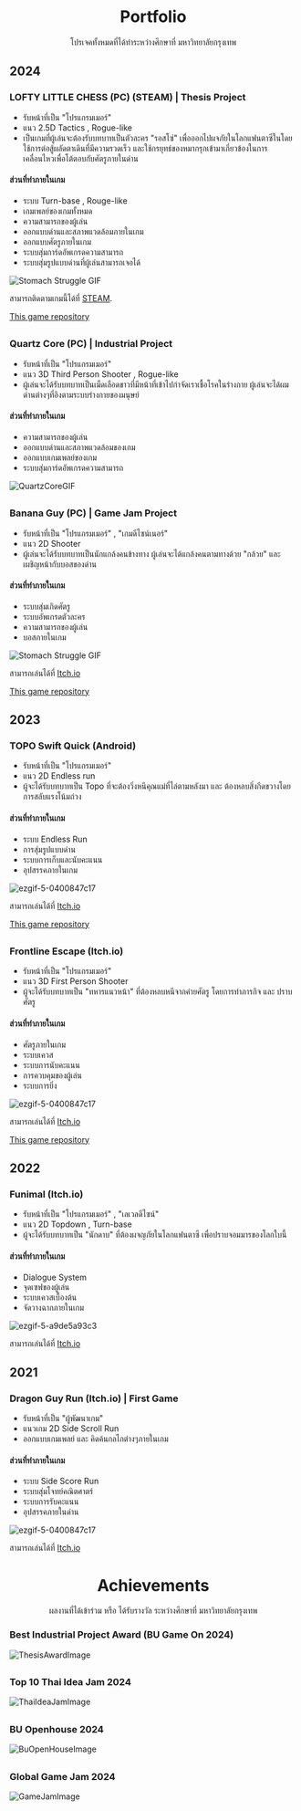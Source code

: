 <div align="center">
  <h1>Portfolio</h1>
</div>
<div align="center">
  
โปรเจคทั้งหมดที่ได้ทำระหว่างศึกษาที่ มหาวิทยาลัยกรุงเทพ
</div>

## 2024

### LOFTY LITTLE CHESS (PC) (STEAM) | Thesis Project
* รับหน้าที่เป็น "โปรแกรมเมอร์"
* แนว 2.5D Tactics , Rogue-like
* เป็นเกมที่ผู้เล่นจะต้องรับบทบาทเป็นตัวละคร "รอสโซ่" เพื่อออกไปผจภัยในโลกแฟนตาซีในโดยใช้การต่อสู้ผลัดตาเดินที่มีความรวดเร็ว และใช้กรยุทธ์ของหมากรุกเข้ามาเกี่ยวข้องในการเคลื่อนไหวเพื่อโต้ตอบกับศัตรูภายในด่าน

#### ส่วนที่ทำภายในเกม
- ระบบ Turn-base , Rouge-like
- เกมเพลย์ของเกมทั้งหมด
- ความสามารถของผู้เล่น
- ออกแบบด่านและสภาพแวดล้อมภายในเกม
- ออกแบบศัตรูภายในเกม
- ระบบสุ่มการ์ดอัพเกรดความสามารถ
- ระบบสุ่มรูปแบบด่านที่ผู้เล่นสามารถเจอได้

![Stomach Struggle GIF](https://github.com/MrJOKIT/GifForPortfolio/blob/main/Lofty.gif)

สามารถติดตามเกมนี้ได้ที่ [STEAM](https://store.steampowered.com/app/3360590/Lofty_Little_Chess/?l=thai).

[This game repository](https://github.com/MrJOKIT/Rosso2024)

##

### Quartz Core (PC) | Industrial Project
* รับหน้าที่เป็น "โปรแกรมเมอร์"
* แนว 3D Third Person Shooter , Rogue-like
* ผู้เล่นจะได้รับบทบาทเป็นเม็ดเลือดขาวที่มีหน้าที่เข้าไปกำจัดเราเชื้อโรคในร่างกาย ผู้เล่นจะได้ผมด่านต่างๆที่อิงตามระบบร่างกายของมนุษย์

#### ส่วนที่ทำภายในเกม
- ความสามารถของผู้เล่น
- ออกแบบด่านและสภาพแวดล้อมของเกม
- ออกแบบเกมเพลย์ของเกม
- ระบบสุ่มการ์ดอัพเกรดความสามารถ

![QuartzCoreGIF](https://github.com/MrJOKIT/GifForPortfolio/blob/main/QuartzCoreGIf.gif)

##

### Banana Guy (PC) | Game Jam Project
* รับหน้าที่เป็น "โปรแกรมเมอร์" , "เกมดีไซน์เนอร์"
* แนว 2D Shooter
* ผู้เล่นจะได้รับบทบาทเป็นนักแกล้งคนข้างทาง ผู้เล่นจะได้แกล้งคนตามทางด้วย "กล้วย" และ เผชิญหน้ากับบอสของด่าน
  
#### ส่วนที่ทำภายในเกม
- ระบบสุ่มเกิดศัตรู
- ระบบอัพเกรดตัวละคร
- ความสามารถของผู้เล่น
- บอสภายในเกม

![Stomach Struggle GIF](https://github.com/MrJOKIT/GifForPortfolio/blob/main/BananaGuy.gif)

สามารถเล่นได้ที่ [Itch.io](https://jamesjoom321.itch.io/banana-guy)

[This game repository](https://github.com/MrJOKIT/BananaGuy)

## 2023

### TOPO Swift Quick (Android)
* รับหน้าที่เป็น "โปรแกรมเมอร์"
* แนว 2D Endless run
* ผู้จะได้รับบทบาทเป็น Topo ที่จะต้องวิ่งหนีคุณแม่ที่ไล่ตามหลังมา และ ต้องหลบสิ่งกีดขวางโดยการสลับแรงโน้มถ่วง

#### ส่วนที่ทำภายในเกม
- ระบบ Endless Run
- การสุ่มรูปแบบด่าน
- ระบบการเก็บและนับคะแนน
- อุปสรรคภายในเกม

![ezgif-5-0400847c17](https://github.com/MrJOKIT/GifForPortfolio/blob/main/TOPO.gif)

สามารถเล่นได้ที่ [Itch.io](https://jamesjoom321.itch.io/tobo-swift-quick)

[This game repository](https://github.com/MrJOKIT/TOPO-SwiftQuick)

##

### Frontline Escape (Itch.io)

* รับหน้าที่เป็น "โปรแกรมเมอร์"
* แนว 3D First Person Shooter
* ผู้จะได้รับบทบาทเป็น "ทหารแนวหน้า" ที่ต้องหลบหนีจากค่ายศัตรู โดยการทำภารกิจ และ ปราบศัตรู

#### ส่วนที่ทำภายในเกม
- ศัตรูภายในเกม
- ระบบเควส
- ระบบการนับคะแนน
- การควบคุมของผู้เล่น
- ระบบการยิ่ง

![ezgif-5-0400847c17](https://github.com/MrJOKIT/GifForPortfolio/blob/main/FromtlineEscape.gif)

สามารถเล่นได้ที่ [Itch.io](https://jamesjoom321.itch.io/frontline-escape-by-jokit)

[This game repository](https://github.com/MrJOKIT/FrontlineEscape)

## 2022

### Funimal (Itch.io)

* รับหน้าที่เป็น "โปรแกรมเมอร์" , "เลเวลดีไซน์"
* แนว 2D Topdown , Turn-base
* ผู้จะได้รับบทบาทเป็น "นักดาบ" ที่ต้องผจญภัยในโลกแฟนตาซี เพื่อปราบจอมมารของโลกใบนี้

#### ส่วนที่ทำภายในเกม
- Dialogue System
- จุดเซฟของผู้เล่น
- ระบบเควสเบื้องต้น
- จัดวางฉากภายในเกม

![ezgif-5-a9de5a93c3](https://github.com/MrJOKIT/GifForPortfolio/blob/main/Fuinimal.gif)

สามารถเล่นได้ที่ [Itch.io](https://jamesjoom321.itch.io/funimal)

## 2021

### Dragon Guy Run (Itch.io) | First Game

* รับหน้าที่เป็น "ผู้พัฒนาเกม"
* แนวเกม 2D Side Scroll Run
* ออกแบบเกมเพลย์ และ คิดค้นกลไกต่างๆภายในเกม

#### ส่วนที่ทำภายในเกม
- ระบบ Side Score Run
- ระบบสุ่มโจทย์คณิตศาตร์
- ระบบการรับคะแนน
- อุปสรรคภายในด่าน

![ezgif-5-0400847c17](https://github.com/MrJOKIT/GifForPortfolio/blob/main/DragonGuy.gif)

สามารถเล่นได้ที่ [Itch.io](https://jamesjoom321.itch.io/dragon-guy-run)

##

<div align="center">
  <h1>Achievements</h1>
</div>
<div align="center">
  
ผลงานที่ได้เข้าร่วม หรือ ได้รับรางวัล ระหว่างศึกษาที่ มหาวิทยาลัยกรุงเทพ
</div>

### Best Industrial Project Award (BU Game On 2024)
![ThesisAwardImage](https://github.com/MrJOKIT/GifForPortfolio/blob/main/469224503_548365771499702_4572154298778618168_n.jpg)
##

### Top 10 Thai Idea Jam 2024
![ThaiIdeaJamImage](https://github.com/MrJOKIT/GifForPortfolio/blob/main/2e53f184-00b1-4c31-99da-212a61cc8a45.jpg)
##

### BU Openhouse 2024
![BuOpenHouseImage](https://github.com/MrJOKIT/GifForPortfolio/blob/main/47bc16d4-abd2-435e-8736-004f44d2e414.jpg)
##

### Global Game Jam 2024
![GameJamImage](https://github.com/MrJOKIT/GifForPortfolio/blob/main/422886051_758415826319413_6267057778869912267_n.jpg)
##
